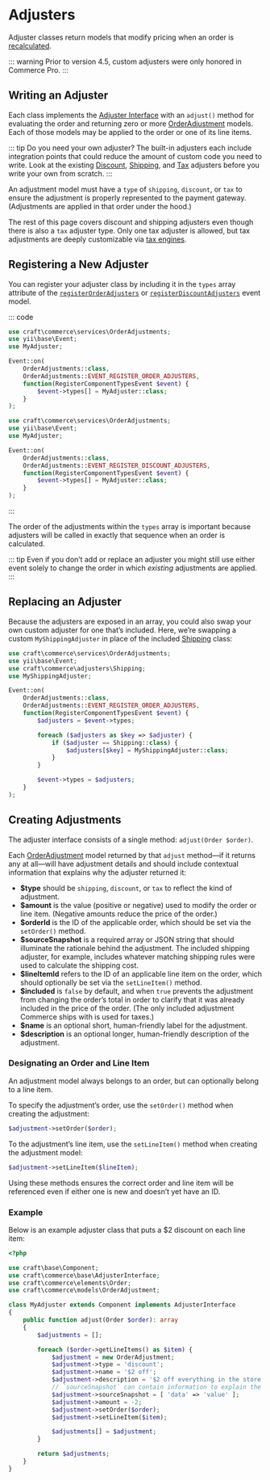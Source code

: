 # Adjusters

Adjuster classes return models that modify pricing when an order is [recalculated](../orders-carts.md#recalculating-orders).

::: warning
Prior to version 4.5, custom adjusters were only honored in Commerce Pro.
:::

## Writing an Adjuster

Each class implements the [Adjuster Interface](commerce5:craft\commerce\base\AdjusterInterface) with an `adjust()` method for evaluating the order and returning zero or more [OrderAdjustment](commerce5:craft\commerce\models\OrderAdjustment) models. Each of those models may be applied to the order or one of its line items.

::: tip Do you need your own adjuster?
The built-in adjusters each include integration points that could reduce the amount of custom code you need to write. Look at the existing [Discount](commerce5:craft\commerce\adjusters\Discount), [Shipping](commerce5:craft\commerce\adjusters\Shipping), and [Tax](commerce5:craft\commerce\adjusters\Tax) adjusters before you write your own from scratch.
:::

An adjustment model must have a `type` of `shipping`, `discount`, or `tax` to ensure the adjustment is properly represented to the payment gateway. (Adjustments are applied in that order under the hood.)

The rest of this page covers discount and shipping adjusters even though there is also a `tax` adjuster type. Only one tax adjuster is allowed, but tax adjustments are deeply customizable via [tax engines](tax-engines.md).

## Registering a New Adjuster

You can register your adjuster class by including it in the `types` array attribute of the [`registerOrderAdjusters`](events.md#registerorderadjusters) or [`registerDiscountAdjusters`](events.md#registerdiscountadjusters) event model.

::: code
```php Order Adjuster
use craft\commerce\services\OrderAdjustments;
use yii\base\Event;
use MyAdjuster;

Event::on(
    OrderAdjustments::class,
    OrderAdjustments::EVENT_REGISTER_ORDER_ADJUSTERS,
    function(RegisterComponentTypesEvent $event) {
        $event->types[] = MyAdjuster::class;
    }
);
```
```php Discount Adjuster
use craft\commerce\services\OrderAdjustments;
use yii\base\Event;
use MyAdjuster;

Event::on(
    OrderAdjustments::class,
    OrderAdjustments::EVENT_REGISTER_DISCOUNT_ADJUSTERS,
    function(RegisterComponentTypesEvent $event) {
        $event->types[] = MyAdjuster::class;
    }
);
```
:::

The order of the adjustments within the `types` array is important because adjusters will be called in exactly that sequence when an order is calculated.

::: tip
Even if you don’t add or replace an adjuster you might still use either event solely to change the order in which *existing* adjustments are applied.
:::

## Replacing an Adjuster

Because the adjusters are exposed in an array, you could also swap your own custom adjuster for one that’s included. Here, we’re swapping a custom `MyShippingAdjuster` in place of the included [Shipping](commerce5:craft\commerce\adjusters\Shipping) class:

```php
use craft\commerce\services\OrderAdjustments;
use yii\base\Event;
use craft\commerce\adjusters\Shipping;
use MyShippingAdjuster;

Event::on(
    OrderAdjustments::class,
    OrderAdjustments::EVENT_REGISTER_ORDER_ADJUSTERS,
    function(RegisterComponentTypesEvent $event) {
        $adjusters = $event->types;

        foreach ($adjusters as $key => $adjuster) {
            if ($adjuster == Shipping::class) {
                $adjusters[$key] = MyShippingAdjuster::class;
            }
        }

        $event->types = $adjusters;
    }
);
```

## Creating Adjustments

The adjuster interface consists of a single method: `adjust(Order $order)`.

Each [OrderAdjustment](commerce5:craft\commerce\models\OrderAdjustment) model returned by that `adjust` method—if it returns any at all—will have adjustment details and should include contextual information that explains why the adjuster returned it:

- **$type** should be `shipping`, `discount`, or `tax` to reflect the kind of adjustment.
- **$amount** is the value (positive or negative) used to modify the order or line item. (Negative amounts reduce the price of the order.)
- **$orderId** is the ID of the applicable order, which should be set via the `setOrder()` method.
- **$sourceSnapshot** is a required array or JSON string that should illuminate the rationale behind the adjustment. The included shipping adjuster, for example, includes whatever matching shipping rules were used to calculate the shipping cost.
- **$lineItemId** refers to the ID of an applicable line item on the order, which should optionally be set via the `setLineItem()` method.
- **$included** is `false` by default, and when `true` prevents the adjustment from changing the order’s total in order to clarify that it was already included in the price of the order. (The only included adjustment Commerce ships with is used for taxes.)
- **$name** is an optional short, human-friendly label for the adjustment.
- **$description** is an optional longer, human-friendly description of the adjustment.

### Designating an Order and Line Item

An adjustment model always belongs to an order, but can optionally belong to a line item.

To specify the adjustment’s order, use the `setOrder()` method when creating the adjustment:

```php
$adjustment->setOrder($order);
```

To the adjustment’s line item, use the `setLineItem()` method when creating the adjustment model:

```php
$adjustment->setLineItem($lineItem);
```

Using these methods ensures the correct order and line item will be referenced even if either one is new and doesn’t yet have an ID.

### Example

Below is an example adjuster class that puts a \$2 discount on each line item:

```php
<?php

use craft\base\Component;
use craft\commerce\base\AdjusterInterface;
use craft\commerce\elements\Order;
use craft\commerce\models\OrderAdjustment;

class MyAdjuster extends Component implements AdjusterInterface
{
    public function adjust(Order $order): array
    {
        $adjustments = [];

        foreach ($order->getLineItems() as $item) {
            $adjustment = new OrderAdjustment;
            $adjustment->type = 'discount';
            $adjustment->name = '$2 off';
            $adjustment->description = '$2 off everything in the store';
            // `sourceSnapshot` can contain information to explain the adjustment
            $adjustment->sourceSnapshot = [ 'data' => 'value' ];
            $adjustment->amount = -2;
            $adjustment->setOrder($order);
            $adjustment->setLineItem($item);

            $adjustments[] = $adjustment;
        }

        return $adjustments;
    }
}
```
